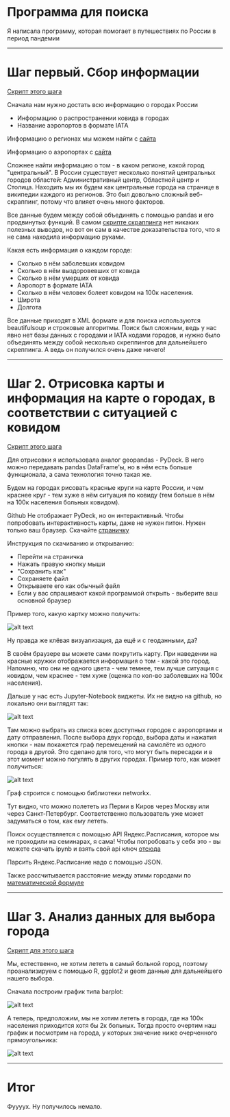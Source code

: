 # Программа для поиска 
Я написала программу, которая помогает в путешествиях по России в период пандемии

---

# Шаг первый. Сбор информации

[Скрипт этого шага](src/scrapping.ipynb)

Сначала нам нужно достать всю информацию о городах России

* Информацию о распространении ковида в городах
* Название аэропортов в формате IATA

Информацию о регионах мы можем найти с [сайта](https://www.bbc.com/russian/features-51979104)

Информацию о аэропортах с [сайта](https://aviateka.su/kody-aeroportov-iata-icao-rf)

Сложнее найти информацию о том - в каком регионе, какой город "центральный". В России существует несколько понятий центральных городов областей: Административный центр, Областной центр и Столица. Находить мы их будем как центральные города на странице в википедии каждого из регионов. Это был довольно сложный веб-скраппинг, потому что влияет очень много факторов.

Все данные будем между собой объединять с помощью pandas и его продвинутых функций. В самом [скрипте скраппинга](src/scrapping.ipynb) нет никаких полезных выводов, но вот он сам в качестве доказательства того, что я не сама находила информацию руками.

Какая есть информация о каждом городе:

* Сколько в нём заболевших ковидом
* Сколько в нём выздоровевших от ковида
* Сколько в нём умерших от ковида
* Аэропорт в формате IATA
* Сколько в нём человек болеет ковидом на 100к населения.
* Широта
* Долгота

Все данные приходят в XML формате и для поиска используются beautifulsoup и строковые алгоритмы. Поиск был сложным, ведь у нас явно нет базы данных с городами и IATA кодами городов, и нужно было объединять между собой несколько скреппингов для дальнейшего скреппинга. А ведь он получился очень даже ничего!

---

# Шаг 2. Отрисовка карты и информация на карте о городах, в соответствии с ситуацией с ковидом

[Скрипт этого шага](src/maps_find_tickets.ipynb)

Для отрисовки я использовала аналог geopandas - PyDeck. В него можно передавать pandas DataFrame'ы, но в нём есть больше функционала, а сама технология точно такая же.

Будем на городах рисовать красные круги на карте России, и чем краснее круг - тем хуже в нём ситуация по ковиду (тем больше в нём на 100к населения больных ковидом).

Github Не отображает PyDeck, но он интерактивный. Чтобы попробовать интерактивность карты, даже не нужен питон. Нужен только ваш браузер. Скачайте [страничку](https://raw.githubusercontent.com/Lmes21607/russia_traveler/main/src/map.html)

Инструкция по скачиванию и открыванию:

* Перейти на страничка
* Нажать правую кнопку мыши
* "Сохранить как"
* Сохраняете файл
* Открываете его как обычный файл
* Если у вас спрашивают какой программой открыть - выберите ваш основной браузер

Пример того, какую картку можно получить:

![alt text](src/map1.PNG)

Ну правда же клёвая визуализация, да ещё и с геоданными, да?

В своём браузере вы можете сами покрутить карту. При наведении на красные кружки отображается информация о том - какой это город. Напомню, что они не одного цвета - чем темнее, тем лучше ситуация с ковидом, чем краснее - тем хуже (оценка по кол-во заболевших на 100к населения).

Дальше у нас есть Jupyter-Notebook виджеты. Их не видно на github, но локально они выглядят так:

![alt text](src/wid.PNG)

Там можно выбрать из списка всех доступных городов с аэропортами и дату отправления. После выбора двух городо, выбора даты и нажатия кнопки - нам покажется граф перемещений на самолёте из одного города в другой. Это сделано для того, что могут быть пересадки и в этот момент можно погулять в других городах. Пример того, как может получиться:

![alt text](src/find.PNG)

Граф строится с помощью библиотеки networkx.

Тут видно, что можно полететь из Перми в Киров через Москву или через Санкт-Петербург. Соответственно пользователь уже может задуматься о том, как ему лететь.

Поиск осуществляется с помощью API Яндекс.Расписания, которое мы не проходили на семинарах, я сама! Чтобы попробовать у себя это - вы можете скачать ipynb и взять свой api ключ [отсюда](https://developer.tech.yandex.ru/)

Парсить Яндекс.Расписание надо с помощью JSON.

Также рассчитывается расстояние между этими городами по [математической формуле](https://ru.wikipedia.org/wiki/%D0%9E%D1%80%D1%82%D0%BE%D0%B4%D1%80%D0%BE%D0%BC%D0%B8%D1%8F)

---

# Шаг 3. Анализ данных для выбора города

[Скрипт для этого шага](src/script.r)

Мы, естественно, не хотим лететь в самый больной город, поэтому проанализируем с помощью R, ggplot2 и geom данные для дальнейшего нашего выбора.

Сначала построим график типа barplot:

![alt text](src/per100t.png)

А теперь, предположим, мы не хотим лететь в города, где на 100к населения приходится хотя бы 2к больных. Тогда просто очертим наш график и посмотрим на города, у которых значение ниже очерченного прямоугольника:

![alt text](src/per100t_and_leq_2000.png)

---

# Итог

Фуууух. Ну получилось немало.
